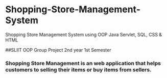 # Shopping-Store-Management-System
Shopping Store Management System using OOP Java Servlet, SQL, CSS &amp; HTML

##SLIIT OOP Group Project 2nd year 1st Semester 
### Shopping Store Management is an web application that helps customers to selling their items or buy items from sellers.  
